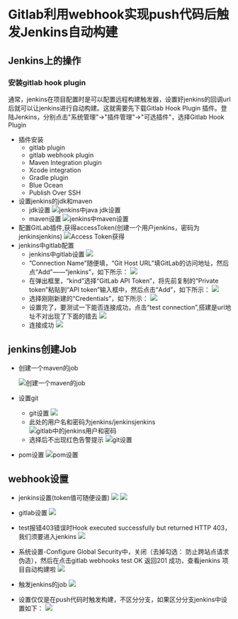 # Gitlab利用webhook实现push代码后触发Jenkins自动构建 #

 
## Jenkins上的操作
### 安装gitlab hook plugin
通常，jenkins在项目配置时是可以配置远程构建触发器，设置好jenkins的回调url后就可以让jenkins进行自动构建。这就需要先下载Gitlab Hook Plugin 插件。登陆Jenkins，分别点击"系统管理"->"插件管理"->"可选插件"，选择Gitlab Hook Plugin




* 插件安装
	* gitlab plugin
	* gitlab webhook plugin
	* Maven Integration plugin
	* Xcode integration 
	* Gradle plugin 
	* Blue Ocean
	* Publish Over SSH
* 设置jenkins的jdk和maven
	* jdk设置
		![jenkins中java jdk设置](images/docker_jenkins_gitlab/jenkins-jdk.png)
	* maven设置
		![jenkins中maven设置](images/docker_jenkins_gitlab/jenkins-maven.png)
* 配置GitLab插件,获得accessToken(创建一个用户jenkins，密码为jenkinsjenkins)
	![Access Token获得](images/docker_jenkins_gitlab/gitlab-access-token.png)
* jenkins中gitlab配置
	* jenkins中gitlab设置
	![](images/docker_jenkins_gitlab/jenkins-gitlab.png)
	* ”Connection Name”随便填，“Git Host URL”填GitLab的访问地址，然后点“Add”——“jenkins”，如下所示：
	![](images/docker_jenkins_gitlab/jenkins-gitlab-connection.png)
	* 在弹出框里，“kind”选择“GitLab API Token”，将先前复制的“Private token”粘贴到“API token”输入框中，然后点击“Add”，如下所示：
	![](images/docker_jenkins_gitlab/jenkins-gitlab-api-token.png)
	* 选择刚刚新建的“Credentials”，如下所示：
	![](images/docker_jenkins_gitlab/jenkins-gitlab-api-token-selected.png)
	* 设置完了，要测试一下能否连接成功，点击“test connection”,搭建是url地址不对出现了下面的错去
	![](images/docker_jenkins_gitlab/jenkins-gitlab-api-token-test-error.png)
	* 连接成功
	![](images/docker_jenkins_gitlab/jenkins-gitlab-api-token-test-success.png)
## jenkins创建Job
* 创建一个maven的job

	![创建一个maven的job](images/docker_jenkins_gitlab/maven-job-create.png)
* 设置git
	* git设置
	![](images/docker_jenkins_gitlab/maven-job-credentials-add.png)
	* 此处的用户名和密码为jenkins/jenkinsjenkins
	![gitlab中的jenkins用户和密码](images/docker_jenkins_gitlab/maven-job-credentials-gitlab-info.png)
	* 选择后不出现红色告警提示
	![git设置](images/docker_jenkins_gitlab/maven-job-credentials-selected.png)
* pom设置
	![pom设置](images/docker_jenkins_gitlab/maven-job-pom.png)

## webhook设置
* jenkins设置(token值可随便设置)
![](images/docker_jenkins_gitlab/jenkins-job-trigger-setting.png)
![](images/docker_jenkins_gitlab/jenkins-webhook-global-settings.png)
* gitlab设置
![](images/docker_jenkins_gitlab/gitlab-webhook-setting.png)
* test报错403错误时Hook
 executed successfully but returned HTTP 403，我们须要进入jenkins
 ![](images/docker_jenkins_gitlab/gitlab-webhook-trigger-error.png)

* 系统设置-Configure Global Security中，关闭（去掉勾选： 防止跨站点请求伪造），然后在点击gitlab
 webhooks test OK 返回201 成功，查看jenkins 项目自动构建啦
  ![](images/docker_jenkins_gitlab/gitlab-webhook-trigger-success.png)
* 触发jenkins的job
![](images/docker_jenkins_gitlab/gitlab-webhook-trigger-jenkins-job.png)

* 设置仅仅是在push代码时触发构建，不区分分支，如果区分分支jenkins中设置如下：
![](images/docker_jenkins_gitlab/jenkins-webhook-some-branch.png)

